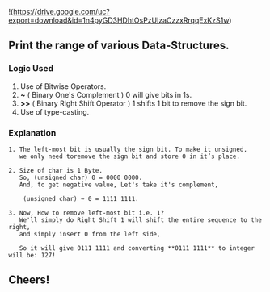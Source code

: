 !(https://drive.google.com/uc?export=download&id=1n4pyGD3HDhtOsPzUlzaCzzxRrqqExKzS1w)
##		Print the range of various Data-Structures.

###		Logic Used

1. Use of Bitwise Operators.
2. **~** ( Binary One's Complement ) 0 will give bits in 1s.
3. **>>** ( Binary Right Shift Operator ) 1 shifts 1 bit to remove the sign bit.
4. Use of type-casting.

###		Explanation

```
1. The left-most bit is usually the sign bit. To make it unsigned,
   we only need toremove the sign bit and store 0 in it’s place.
```
```
2. Size of char is 1 Byte.
   So, (unsigned char) 0 = 0000 0000.
   And, to get negative value, Let's take it's complement,
	
	(unsigned char) ~ 0 = 1111 1111.
```
```
3. Now, How to remove left-most bit i.e. 1?
   We'll simply do Right Shift 1 will shift the entire sequence to the right,
   and simply insert 0 from the left side,
   
   So it will give 0111 1111 and converting **0111 1111** to integer will be: 127!
```
## Cheers!
